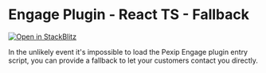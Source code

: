 # Engage Plugin - React TS - Fallback

[![Open in StackBlitz](https://developer.stackblitz.com/img/open_in_stackblitz.svg)](https://stackblitz.com/fork/github/skedify/plugin-examples/tree/develop/react-ts/fallback?file=src%2FApp.tsx)

In the unlikely event it's impossible to load the Pexip Engage plugin entry script, you can provide a fallback to let your customers contact you directly.
